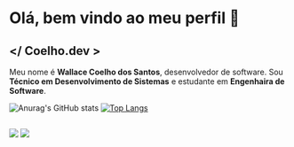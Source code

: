 # Olá, bem vindo ao meu perfil 👋

## </ Coelho.dev >

Meu nome é **Wallace Coelho dos Santos**, desenvolvedor de software. Sou **Técnico em Desenvolvimento de Sistemas** e estudante em **Engenhaira de Software**.

![Anurag's GitHub stats](https://github-readme-stats.vercel.app/api?username=wallaceCoelho&show_icons=true&theme=transparent)
[![Top Langs](https://github-readme-stats.vercel.app/api/top-langs/?username=wallaceCoelho&layout=compact&theme=transparent)](https://github.com/wallaceCoelho/github-readme-stats)

  ##
 
<div> 
<!--   <a href="https://instagram.com/coelhoo_w" target="_blank"><img src="https://img.shields.io/badge/-Instagram-%23E4405F?style=for-the-badge&logo=instagram&logoColor=white" target="_blank"></a> -->
  <a href = "mailto:wacoelho.dev@gmail.com"><img src="https://img.shields.io/badge/-Gmail-%23333?style=for-the-badge&logo=gmail&logoColor=white" target="_blank"></a>
  <a href="https://www.linkedin.com/in/wallace-coelho-dos-santos-76591722a" target="_blank"><img src="https://img.shields.io/badge/-LinkedIn-%230077B5?style=for-the-badge&logo=linkedin&logoColor=white" target="_blank"></a> 
  
</div>
